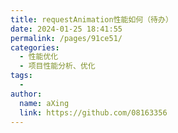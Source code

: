 ```yaml
---
title: requestAnimation性能如何（待办）
date: 2024-01-25 18:41:55
permalink: /pages/91ce51/
categories:
  - 性能优化
  - 项目性能分析、优化
tags:
  - 
author: 
  name: aXing
  link: https://github.com/08163356
---
```




<!-- more -->
